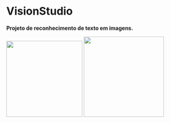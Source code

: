 # VisionStudio
<b>Projeto de reconhecimento de texto em imagens.</b>
<p float="left">
 <img src="https://portal.vision.cognitive.azure.com/dist/assets/OCR2-f5b9c406.jpg" width="200" />
 <img src="https://portal.vision.cognitive.azure.com/dist/assets/OCR1-6dda571d.jpg" width="211" /> 
</p>
